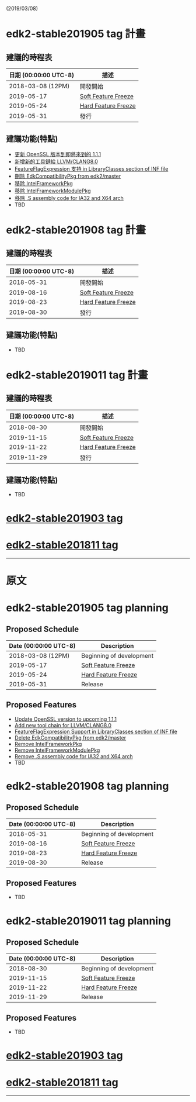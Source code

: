(2019/03/08)

# edk2-stable201905 tag 計畫

## 建議的時程表

| 日期 (00:00:00 UTC-8)| 描述                              |
| ---------------------| ---------------------------------------- |
| 2018-03-08 (12PM)    | 開發開始                 |
| 2019-05-17           | [Soft Feature Freeze](SoftFeatureFreeze) |
| 2019-05-24           | [Hard Feature Freeze](HardFeatureFreeze) |
| 2019-05-31           | 發行     

## 建議功能(特點)
* [更新 OpenSSL 版本到即將來到的 1.1.1](https://bugzilla.tianocore.org/show_bug.cgi?id=1089)
* [新增新的工具鏈給 LLVM/CLANG8.0](https://bugzilla.tianocore.org/show_bug.cgi?id=1603)
* [FeatureFlagExpression 支持 in LibraryClasses section of INF file](https://bugzilla.tianocore.org/show_bug.cgi?id=1446)
* [刪除 EdkCompatibilityPkg from edk2/master](https://bugzilla.tianocore.org/show_bug.cgi?id=1103)
* [移除 IntelFrameworkPkg](https://bugzilla.tianocore.org/show_bug.cgi?id=1604)
* [移除 IntelFrameworkModulePkg](https://bugzilla.tianocore.org/show_bug.cgi?id=1605)
* [移除 .S assembly code for IA32 and X64 arch](https://bugzilla.tianocore.org/show_bug.cgi?id=1594)
* TBD

# edk2-stable201908 tag 計畫

## 建議的時程表

| 日期 (00:00:00 UTC-8)| 描述                              |
| ---------------------| ---------------------------------------- |
| 2018-05-31           | 開發開始                 |
| 2019-08-16           | [Soft Feature Freeze](SoftFeatureFreeze) |
| 2019-08-23           | [Hard Feature Freeze](HardFeatureFreeze) |
| 2019-08-30           | 發行  

## 建議功能(特點)
* TBD

# edk2-stable2019011 tag 計畫

## 建議的時程表

| 日期 (00:00:00 UTC-8)| 描述                              |
| ---------------------| ---------------------------------------- |
| 2018-08-30           | 開發開始                 |
| 2019-11-15           | [Soft Feature Freeze](SoftFeatureFreeze) |
| 2019-11-22           | [Hard Feature Freeze](HardFeatureFreeze) |
| 2019-11-29           | 發行                                  |

## 建議功能(特點)
* TBD

# [edk2-stable201903 tag](https://github.com/tianocore/edk2/releases/tag/edk2-stable201903)
# [edk2-stable201811 tag](https://github.com/tianocore/edk2/releases/tag/edk2-stable201811)

---

# 原文

# edk2-stable201905 tag planning

## Proposed Schedule

| Date (00:00:00 UTC-8)| Description                              |
| ---------------------| ---------------------------------------- |
| 2018-03-08 (12PM)    | Beginning of development                 |
| 2019-05-17           | [Soft Feature Freeze](SoftFeatureFreeze) |
| 2019-05-24           | [Hard Feature Freeze](HardFeatureFreeze) |
| 2019-05-31           | Release                                  |

## Proposed Features
* [Update OpenSSL version to upcoming 1.1.1](https://bugzilla.tianocore.org/show_bug.cgi?id=1089)
* [Add new tool chain for LLVM/CLANG8.0](https://bugzilla.tianocore.org/show_bug.cgi?id=1603)
* [FeatureFlagExpression Support in LibraryClasses section of INF file](https://bugzilla.tianocore.org/show_bug.cgi?id=1446)
* [Delete EdkCompatibilityPkg from edk2/master](https://bugzilla.tianocore.org/show_bug.cgi?id=1103)
* [Remove IntelFrameworkPkg](https://bugzilla.tianocore.org/show_bug.cgi?id=1604)
* [Remove IntelFrameworkModulePkg](https://bugzilla.tianocore.org/show_bug.cgi?id=1605)
* [Remove .S assembly code for IA32 and X64 arch](https://bugzilla.tianocore.org/show_bug.cgi?id=1594)
* TBD

# edk2-stable201908 tag planning

## Proposed Schedule

| Date (00:00:00 UTC-8)| Description                              |
| ---------------------| ---------------------------------------- |
| 2018-05-31           | Beginning of development                 |
| 2019-08-16           | [Soft Feature Freeze](SoftFeatureFreeze) |
| 2019-08-23           | [Hard Feature Freeze](HardFeatureFreeze) |
| 2019-08-30           | Release                                  |

## Proposed Features
* TBD

# edk2-stable2019011 tag planning

## Proposed Schedule

| Date (00:00:00 UTC-8)| Description                              |
| ---------------------| ---------------------------------------- |
| 2018-08-30           | Beginning of development                 |
| 2019-11-15           | [Soft Feature Freeze](SoftFeatureFreeze) |
| 2019-11-22           | [Hard Feature Freeze](HardFeatureFreeze) |
| 2019-11-29           | Release                                  |

## Proposed Features
* TBD

# [edk2-stable201903 tag](https://github.com/tianocore/edk2/releases/tag/edk2-stable201903)
# [edk2-stable201811 tag](https://github.com/tianocore/edk2/releases/tag/edk2-stable201811)

---

